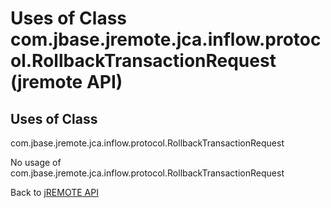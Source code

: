 # Uses of Class com.jbase.jremote.jca.inflow.protocol.RollbackTransactionRequest (jremote API)

<PageHeader />

## Uses of Class
com.jbase.jremote.jca.inflow.protocol.RollbackTransactionRequest

No usage of com.jbase.jremote.jca.inflow.protocol.RollbackTransactionRequest

Back to [jREMOTE API](com_jbase_jremote_package-summary)

  
<PageFooter />
